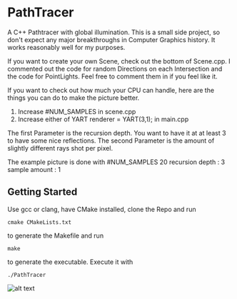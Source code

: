 # PathTracer
A C++ Pathtracer with global illumination.
This is a small side project, so don't expect any major breakthroughs in Computer Graphics history.
It works reasonably well for my purposes.

If you want to create your own Scene, check out the bottom of Scene.cpp.
I commented out the code for random Directions on each Intersection and the code for PointLights. Feel free to comment them in if you
feel like it.

If you want to check out how much your CPU can handle, here are the things you can do to make the picture better.
1) Increase #NUM_SAMPLES in scene.cpp
2) Increase either of YART renderer = YART(3,1); in main.cpp

The first Parameter is the recursion depth. You want to have it at at least 3 to have some nice reflections.
The second Parameter is the amount of slightly different rays shot per pixel.

The example picture is done with 
#NUM_SAMPLES 20
recursion depth : 3
sample amount : 1

## Getting Started

Use gcc or clang, have CMake installed, clone the Repo and run
```
cmake CMakeLists.txt
```
to generate the Makefile and run 
```
make
```
to generate the executable.
Execute it with 
```
./PathTracer
```

![alt text](https://github.com/TheSovietStorm/PathTracer/blob/master/Test.png)
